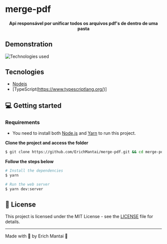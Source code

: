 # merge-pdf

<h4 align="center">
  Api responsável por unificar todos os arquivos pdf's de dentro de uma pasta
</h4>

## Demonstration

<img src="img/1.svg" alt="Technologies used">


## Tecnologies

- [Nodejs](https://nodejs.org/)
- [TypeScript(https://www.typescriptlang.org/)]

## 💻 Getting started

### Requirements

- You need to install both [Node.js](https://nodejs.org/en/download/) and [Yarn](https://yarnpkg.com/) to run this project.

**Clone the project and access the folder**

```bash
$ git clone https://github.com/ErichMantai/merge-pdf.git && cd merge-pdf
```

**Follow the steps below**

```bash
# Install the dependencies
$ yarn

# Run the web server
$ yarn dev:server

```


## 📝 License

This project is licensed under the MIT License - see the [LICENSE](LICENSE) file for details.

---

Made with 💜 by Erich Mantai 👋


